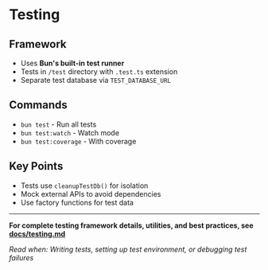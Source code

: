 # Testing

## Framework
- Uses **Bun's built-in test runner**
- Tests in `/test` directory with `.test.ts` extension
- Separate test database via `TEST_DATABASE_URL`

## Commands
- `bun test` - Run all tests
- `bun test:watch` - Watch mode
- `bun test:coverage` - With coverage

## Key Points
- Tests use `cleanupTestDb()` for isolation
- Mock external APIs to avoid dependencies
- Use factory functions for test data

---

**For complete testing framework details, utilities, and best practices, see [docs/testing.md](docs/testing.md)**

*Read when: Writing tests, setting up test environment, or debugging test failures*